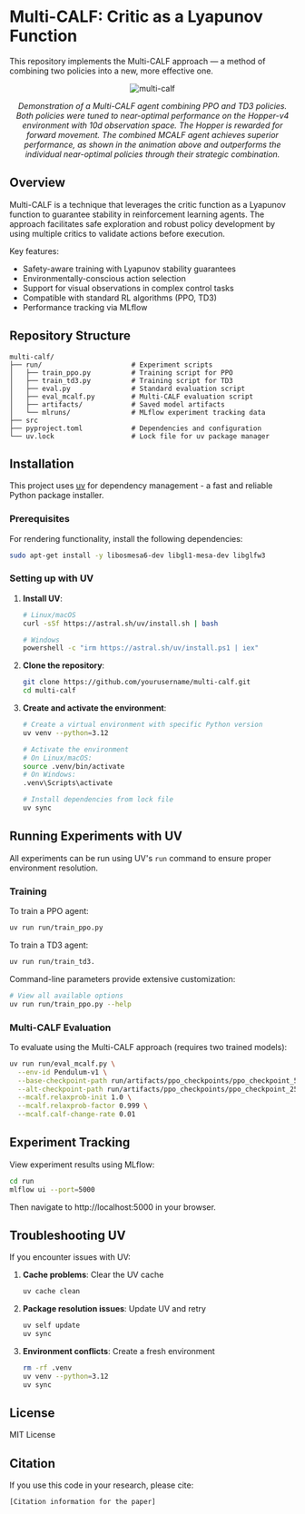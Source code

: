 # Multi-CALF: Critic as a Lyapunov Function

This repository implements the Multi-CALF approach — a method of combining two policies into a new, more effective one. 

<p align="center">
    <img src="gfx/hopper.gif" alt="multi-calf" style="vertical-align:middle;" />
</p>
<div align="center">
  <em>Demonstration of a Multi-CALF agent combining PPO and TD3 policies. Both policies were tuned to near-optimal performance on the Hopper-v4 environment with 10d observation space. The Hopper is rewarded for forward movement. The combined MCALF agent achieves superior performance, as shown in the animation above and outperforms the individual near-optimal policies through their strategic combination.</em>
</div>


## Overview

Multi-CALF is a technique that leverages the critic function as a Lyapunov function to guarantee stability in reinforcement learning agents. The approach facilitates safe exploration and robust policy development by using multiple critics to validate actions before execution.

Key features:
- Safety-aware training with Lyapunov stability guarantees
- Environmentally-conscious action selection
- Support for visual observations in complex control tasks
- Compatible with standard RL algorithms (PPO, TD3)
- Performance tracking via MLflow

## Repository Structure

```
multi-calf/
├── run/                      # Experiment scripts
│   ├── train_ppo.py          # Training script for PPO
│   ├── train_td3.py          # Training script for TD3
│   ├── eval.py               # Standard evaluation script
│   ├── eval_mcalf.py         # Multi-CALF evaluation script
│   ├── artifacts/            # Saved model artifacts
│   └── mlruns/               # MLflow experiment tracking data
├── src
├── pyproject.toml            # Dependencies and configuration
└── uv.lock                   # Lock file for uv package manager
```

## Installation

This project uses [uv](https://github.com/astral-sh/uv) for dependency management - a fast and reliable Python package installer.

### Prerequisites

For rendering functionality, install the following dependencies:

```bash
sudo apt-get install -y libosmesa6-dev libgl1-mesa-dev libglfw3
```

### Setting up with UV

1. **Install UV**:

   ```bash
   # Linux/macOS
   curl -sSf https://astral.sh/uv/install.sh | bash

   # Windows
   powershell -c "irm https://astral.sh/uv/install.ps1 | iex"
   ```

2. **Clone the repository**:

   ```bash
   git clone https://github.com/yourusername/multi-calf.git
   cd multi-calf
   ```

3. **Create and activate the environment**:

   ```bash
   # Create a virtual environment with specific Python version
   uv venv --python=3.12
   
   # Activate the environment
   # On Linux/macOS:
   source .venv/bin/activate
   # On Windows:
   .venv\Scripts\activate
   
   # Install dependencies from lock file
   uv sync
   ```

## Running Experiments with UV

All experiments can be run using UV's `run` command to ensure proper environment resolution.

### Training

To train a PPO agent:

```bash
uv run run/train_ppo.py 
```

To train a TD3 agent:

```bash
uv run run/train_td3.
```

Command-line parameters provide extensive customization:

```bash
# View all available options
uv run run/train_ppo.py --help
```

### Multi-CALF Evaluation

To evaluate using the Multi-CALF approach (requires two trained models):

```bash
uv run run/eval_mcalf.py \
  --env-id Pendulum-v1 \
  --base-checkpoint-path run/artifacts/ppo_checkpoints/ppo_checkpoint_500000_steps.zip \
  --alt-checkpoint-path run/artifacts/ppo_checkpoints/ppo_checkpoint_250000_steps.zip \
  --mcalf.relaxprob-init 1.0 \
  --mcalf.relaxprob-factor 0.999 \
  --mcalf.calf-change-rate 0.01
```

## Experiment Tracking

View experiment results using MLflow:

```bash
cd run
mlflow ui --port=5000
```

Then navigate to http://localhost:5000 in your browser.

## Troubleshooting UV

If you encounter issues with UV:

1. **Cache problems**: Clear the UV cache
   ```bash
   uv cache clean
   ```

2. **Package resolution issues**: Update UV and retry
   ```bash
   uv self update
   uv sync
   ```

3. **Environment conflicts**: Create a fresh environment
   ```bash
   rm -rf .venv
   uv venv --python=3.12
   uv sync
   ```

## License

MIT License

## Citation

If you use this code in your research, please cite:

```
[Citation information for the paper]
